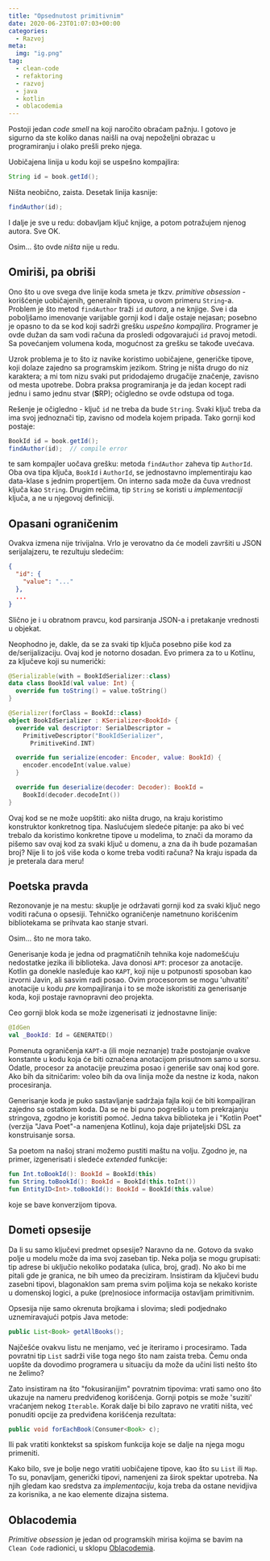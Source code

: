 ```yaml
---
title: "Opsednutost primitivnim"
date: 2020-06-23T01:07:03+00:00
categories:
  - Razvoj
meta:
  img: "ig.png"
tag:
  - clean-code
  - refaktoring
  - razvoj
  - java
  - kotlin
  - oblacodemia
---
```


Postoji jedan _code smell_ na koji naročito obraćam pažnju. I gotovo je sigurno da ste koliko danas naišli na ovaj nepoželjni obrazac u programiranju i olako prešli preko njega.

<!--more-->

Uobičajena linija u kodu koji se uspešno kompajlira:

```java
String id = book.getId();
```

Ništa neobično, zaista. Desetak linija kasnije:

```java
findAuthor(id);
```

I dalje je sve u redu: dobavljam ključ knjige, a potom potražujem njenog autora. Sve OK.

Osim... što ovde _ništa_ nije u redu.

## Omiriši, pa obriši

Ono što u ove svega dve linije koda smeta je tkzv. _primitive obsession_ - korišćenje uobičajenih, generalnih tipova, u ovom primeru `String`-a. Problem je što metod `findAuthor` traži `id` _autora_, a ne knjige. Sve i da poboljšamo imenovanje varijable gornji kod i dalje ostaje nejasan; posebno je opasno to da se kod koji sadrži grešku _uspešno kompajlira_. Programer je ovde dužan da sam vodi računa da prosledi odgovarajući `id` pravoj metodi. Sa povećanjem volumena koda, mogućnost za grešku se takođe uvećava.

Uzrok problema je to što iz navike koristimo uobičajene, generičke tipove, koji dolaze zajedno sa programskim jezikom. String je ništa drugo do niz karaktera; a mi tom nizu svaki put pridodajemo drugačije značenje, zavisno od mesta upotrebe. Dobra praksa programiranja je da jedan kocept radi jednu i samo jednu stvar (**S**RP); očigledno se ovde odstupa od toga.

Rešenje je očigledno - ključ `id` ne treba da bude `String`. Svaki ključ treba da ima svoj jednoznači tip, zavisno od modela kojem pripada. Tako gornji kod postaje:

```java
BookId id = book.getId();
findAuthor(id);  // compile error
```

te sam kompajler uočava grešku: metoda `findAuthor` zaheva tip `AuthorId`. Oba ova tipa ključa, `BookId` i `AuthorId`, se jednostavno implementiraju kao data-klase s jednim propertijem. On interno sada može da čuva vrednost ključa kao `String`. Drugim rečima, tip `String` se koristi u _implementaciji_ ključa, a ne u njegovoj definiciji.

## Opasani ograničenim

Ovakva izmena nije trivijalna. Vrlo je verovatno da će modeli završiti u JSON serijalajzeru, te rezultuju sledećim:

```json
{
  "id": {
    "value": "..."
  },
  ...
}
```

Slično je i u obratnom pravcu, kod parsiranja JSON-a i pretakanje vrednosti u objekat.

Neophodno je, dakle, da se za svaki tip ključa posebno piše kod za de/serijalizaciju. Ovaj kod je notorno dosadan. Evo primera za to u Kotlinu, za ključeve koji su numerički:

```kt
@Serializable(with = BookIdSerializer::class)
data class BookId(val value: Int) {
  override fun toString() = value.toString()
}

@Serializer(forClass = BookId::class)
object BookIdSerializer : KSerializer<BookId> {
  override val descriptor: SerialDescriptor =
    PrimitiveDescriptor("BookIdSerializer",
      PrimitiveKind.INT)

  override fun serialize(encoder: Encoder, value: BookId) {
    encoder.encodeInt(value.value)
  }

  override fun deserialize(decoder: Decoder): BookId =
    BookId(decoder.decodeInt())
}
```

Ovaj kod se ne može uopštiti: ako ništa drugo, na kraju koristimo konstruktor konkretnog tipa. Naslućujem sledeće pitanje: pa ako bi već trebalo da koristimo konkretne tipove u modelima, to znači da moramo da pišemo sav ovaj kod za svaki ključ u domenu, a zna da ih bude pozamašan broj? Nije li to još više koda o kome treba voditi računa? Na kraju ispada da je preterala dara meru!

## Poetska pravda

Rezonovanje je na mestu: skuplje je održavati gornji kod za svaki ključ nego voditi računa o opsesiji. Tehničko ograničenje nametnuno korišćenim bibliotekama se prihvata kao stanje stvari.

Osim... što ne mora tako.

Generisanje koda je jedna od pragmatičnih tehnika koje nadomešćuju nedostatke jezika ili biblioteka. Java donosi `APT`: procesor za anotacije. Kotlin ga donekle nasleđuje kao `KAPT`, koji nije u potpunosti sposoban kao izvorni Javin, ali sasvim radi posao. Ovim procesorom se mogu 'uhvatiti' anotacije u kodu _pre_ kompajliranja i to se može iskoristiti za generisanje koda, koji postaje ravnopravni deo projekta.

Ceo gornji blok koda se može izgenerisati iz jednostavne linije:

```kt
@IdGen
val _BookId: Id = GENERATED()
```

Pomenuta ograničenja `KAPT`-a (ili moje neznanje) traže postojanje ovakve konstante u kodu koja će biti označena anotacijom prisutnom samo u sorsu. Odatle, procesor za anotacije preuzima posao i generiše sav onaj kod gore. Ako bih da sitničarim: voleo bih da ova linija može da nestne iz koda, nakon procesiranja.

Generisanje koda je puko sastavljanje sadržaja fajla koji će biti kompajliran zajedno sa ostatkom koda. Da se ne bi puno pogrešilo u tom prekrajanju stringova, zgodno je koristiti pomoć. Jedna takva biblioteka je i "Kotlin Poet" (verzija "Java Poet"-a namenjena Kotlinu), koja daje prijateljski DSL za konstruisanje sorsa.

Sa poetom na našoj strani možemo pustiti maštu na volju. Zgodno je, na primer, izgenerisati i sledeće _extended_ funkcije:

```kt
fun Int.toBookId(): BookId = BookId(this)
fun String.toBookId(): BookId = BookId(this.toInt())
fun EntityID<Int>.toBookId(): BookId = BookId(this.value)
```

koje se bave konverzijom tipova.

## Dometi opsesije

Da li su samo ključevi predmet opsesije? Naravno da ne. Gotovo da svako polje u modelu može da ima svoj zaseban tip. Neka polja se mogu grupisati: tip adrese bi uključio nekoliko podataka (ulica, broj, grad). No ako bi me pitali gde je granica, ne bih umeo da preciziram. Insistiram da ključevi budu zasebni tipovi, blagonaklon sam prema svim poljima koja se nekako koriste u domenskoj logici, a puke (pre)nosioce informacija ostavljam primitivnim.

Opsesija nije samo okrenuta brojkama i slovima; sledi podjednako uznemiravajući potpis Java metode:

```java
public List<Book> getAllBooks();
```

Najčešće ovakvu listu ne menjamo, već je iteriramo i procesiramo. Tada povratni tip `List` sadrži više toga nego što nam zaista treba. Čemu onda uopšte da dovodimo programera u situaciju da može da učini listi nešto što ne želimo?

Zato insistiram na što "fokusiranijim" povratnim tipovima: vrati samo ono što ukazuje na nameru predviđenog korišćenja. Gornji potpis se može 'suziti' vraćanjem nekog `Iterable`. Korak dalje bi bilo zapravo ne vratiti ništa, već ponuditi opcije za predviđena korišćenja rezultata:

```java
public void forEachBook(Consumer<Book> c);
```

Ili pak vratiti konktekst sa spiskom funkcija koje se dalje na njega mogu primeniti.

Kako bilo, sve je bolje nego vratiti uobičajene tipove, kao što su `List` ili `Map`. To su, ponavljam, generički tipovi, namenjeni za širok spektar upotreba. Na njih gledam kao sredstva za _implementaciju_, koja treba da ostane nevidjiva za korisnika, a ne kao elemente dizajna sistema.

## Oblacodemia

_Primitive obsession_ je jedan od programskih mirisa kojima se bavim na `Clean Code` radionici, u sklopu [Oblacodemia](https://oblacodemia.com).
